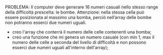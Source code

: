 PROBLEMA: Il computer deve generare 16 numeri casuali nello stesso range della difficoltà prescelta: le bombe.
Attenzione: nella stessa cella può essere posizionata al massimo una bomba, perciò nell’array delle bombe non potranno esserci due numeri uguali.

- creo l'array che conterrà il numero delle celle contenenti una bomba;
- creo una funzione che mi genera un numero casuale (con min 1, max il numero delle celle a seconda del livello di difficoltà e non possono esserci due numeri uguali all'interno dell'array);
